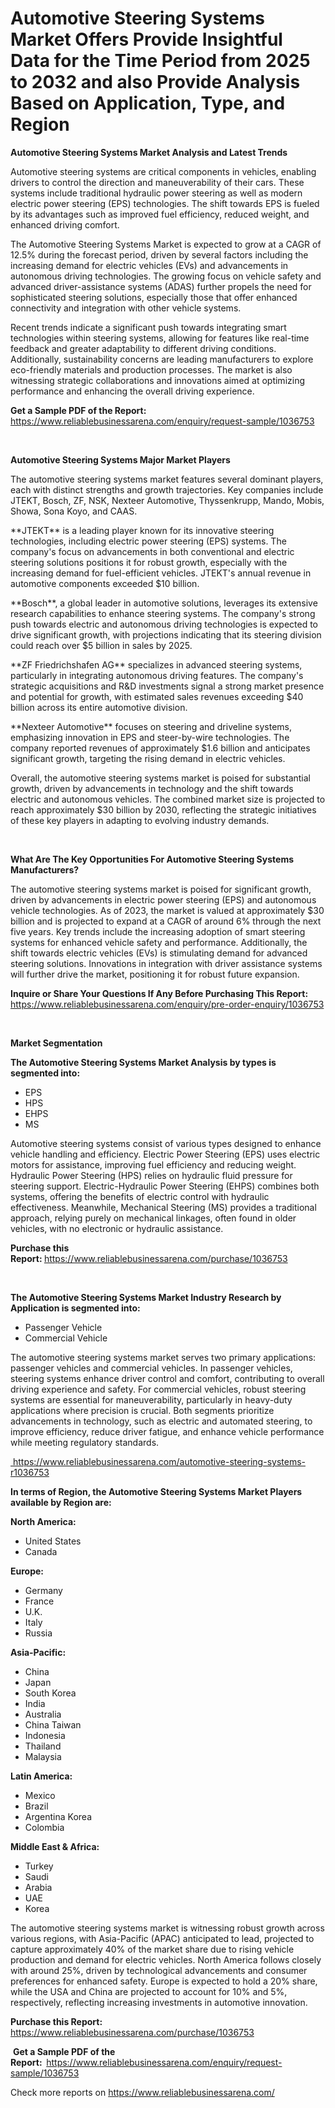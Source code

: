 <p><h1>Automotive Steering Systems Market Offers Provide Insightful Data for the Time Period from 2025 to 2032 and also Provide Analysis Based on Application, Type, and Region</h1></p><p><strong>Automotive Steering Systems Market Analysis and Latest Trends</strong></p>
<p><p>Automotive steering systems are critical components in vehicles, enabling drivers to control the direction and maneuverability of their cars. These systems include traditional hydraulic power steering as well as modern electric power steering (EPS) technologies. The shift towards EPS is fueled by its advantages such as improved fuel efficiency, reduced weight, and enhanced driving comfort.</p><p>The Automotive Steering Systems Market is expected to grow at a CAGR of 12.5% during the forecast period, driven by several factors including the increasing demand for electric vehicles (EVs) and advancements in autonomous driving technologies. The growing focus on vehicle safety and advanced driver-assistance systems (ADAS) further propels the need for sophisticated steering solutions, especially those that offer enhanced connectivity and integration with other vehicle systems.</p><p>Recent trends indicate a significant push towards integrating smart technologies within steering systems, allowing for features like real-time feedback and greater adaptability to different driving conditions. Additionally, sustainability concerns are leading manufacturers to explore eco-friendly materials and production processes. The market is also witnessing strategic collaborations and innovations aimed at optimizing performance and enhancing the overall driving experience.</p></p>
<p><strong>Get a Sample PDF of the Report:&nbsp;</strong> <a href="https://www.reliablebusinessarena.com/enquiry/request-sample/1036753?utm_campaign=2133&utm_medium=2&utm_source=Github&utm_content=ia&utm_term=30032025&utm_id=automotive-steering-systems">https://www.reliablebusinessarena.com/enquiry/request-sample/1036753</a></p>
<p>&nbsp;</p>
<p><strong>Automotive Steering Systems Major Market Players</strong></p>
<p><p>The automotive steering systems market features several dominant players, each with distinct strengths and growth trajectories. Key companies include JTEKT, Bosch, ZF, NSK, Nexteer Automotive, Thyssenkrupp, Mando, Mobis, Showa, Sona Koyo, and CAAS.</p><p>**JTEKT** is a leading player known for its innovative steering technologies, including electric power steering (EPS) systems. The company's focus on advancements in both conventional and electric steering solutions positions it for robust growth, especially with the increasing demand for fuel-efficient vehicles. JTEKT's annual revenue in automotive components exceeded $10 billion.</p><p>**Bosch**, a global leader in automotive solutions, leverages its extensive research capabilities to enhance steering systems. The company's strong push towards electric and autonomous driving technologies is expected to drive significant growth, with projections indicating that its steering division could reach over $5 billion in sales by 2025.</p><p>**ZF Friedrichshafen AG** specializes in advanced steering systems, particularly in integrating autonomous driving features. The company's strategic acquisitions and R&D investments signal a strong market presence and potential for growth, with estimated sales revenues exceeding $40 billion across its entire automotive division.</p><p>**Nexteer Automotive** focuses on steering and driveline systems, emphasizing innovation in EPS and steer-by-wire technologies. The company reported revenues of approximately $1.6 billion and anticipates significant growth, targeting the rising demand in electric vehicles.</p><p>Overall, the automotive steering systems market is poised for substantial growth, driven by advancements in technology and the shift towards electric and autonomous vehicles. The combined market size is projected to reach approximately $30 billion by 2030, reflecting the strategic initiatives of these key players in adapting to evolving industry demands.</p></p>
<p>&nbsp;</p>
<p><strong>What Are The Key Opportunities For Automotive Steering Systems Manufacturers?</strong></p>
<p><p>The automotive steering systems market is poised for significant growth, driven by advancements in electric power steering (EPS) and autonomous vehicle technologies. As of 2023, the market is valued at approximately $30 billion and is projected to expand at a CAGR of around 6% through the next five years. Key trends include the increasing adoption of smart steering systems for enhanced vehicle safety and performance. Additionally, the shift towards electric vehicles (EVs) is stimulating demand for advanced steering solutions. Innovations in integration with driver assistance systems will further drive the market, positioning it for robust future expansion.</p></p>
<p><strong>Inquire or Share Your Questions If Any Before Purchasing This Report:</strong> <a href="https://www.reliablebusinessarena.com/enquiry/pre-order-enquiry/1036753?utm_campaign=2133&utm_medium=2&utm_source=Github&utm_content=ia&utm_term=30032025&utm_id=automotive-steering-systems">https://www.reliablebusinessarena.com/enquiry/pre-order-enquiry/1036753</a></p>
<p>&nbsp;</p>
<p><strong>Market Segmentation</strong></p>
<p><strong>The Automotive Steering Systems Market Analysis by types is segmented into:</strong></p>
<p><ul><li>EPS</li><li>HPS</li><li>EHPS</li><li>MS</li></ul></p>
<p><p>Automotive steering systems consist of various types designed to enhance vehicle handling and efficiency. Electric Power Steering (EPS) uses electric motors for assistance, improving fuel efficiency and reducing weight. Hydraulic Power Steering (HPS) relies on hydraulic fluid pressure for steering support. Electric-Hydraulic Power Steering (EHPS) combines both systems, offering the benefits of electric control with hydraulic effectiveness. Meanwhile, Mechanical Steering (MS) provides a traditional approach, relying purely on mechanical linkages, often found in older vehicles, with no electronic or hydraulic assistance.</p></p>
<p><strong>Purchase this Report:&nbsp;</strong><a href="https://www.reliablebusinessarena.com/purchase/1036753?utm_campaign=2133&utm_medium=2&utm_source=Github&utm_content=ia&utm_term=30032025&utm_id=automotive-steering-systems">https://www.reliablebusinessarena.com/purchase/1036753</a></p>
<p>&nbsp;</p>
<p><strong>The Automotive Steering Systems Market Industry Research by Application is segmented into:</strong></p>
<p><ul><li>Passenger Vehicle</li><li>Commercial Vehicle</li></ul></p>
<p><p>The automotive steering systems market serves two primary applications: passenger vehicles and commercial vehicles. In passenger vehicles, steering systems enhance driver control and comfort, contributing to overall driving experience and safety. For commercial vehicles, robust steering systems are essential for maneuverability, particularly in heavy-duty applications where precision is crucial. Both segments prioritize advancements in technology, such as electric and automated steering, to improve efficiency, reduce driver fatigue, and enhance vehicle performance while meeting regulatory standards.</p></p>
<p><a href="https://www.reliablebusinessarena.com/automotive-steering-systems-r1036753?utm_campaign=2133&utm_medium=2&utm_source=Github&utm_content=ia&utm_term=30032025&utm_id=automotive-steering-systems">&nbsp;https://www.reliablebusinessarena.com/automotive-steering-systems-r1036753</a></p>
<p><strong>In terms of Region, the Automotive Steering Systems Market Players available by Region are:</strong></p>
<p>
    <p> <strong> North America: </strong>
        <ul>
            <li>United States</li>
            <li>Canada</li>
        </ul>
        </p> 
    <p> <strong> Europe: </strong>
        <ul>
            <li>Germany</li>
            <li>France</li>
            <li>U.K.</li>
            <li>Italy</li>
            <li>Russia</li>
        </ul>
        </p> 
    <p> <strong> Asia-Pacific: </strong>
        <ul>
            <li>China</li>
            <li>Japan</li>
            <li>South Korea</li>
            <li>India</li>
            <li>Australia</li>
            <li>China Taiwan</li>
            <li>Indonesia</li>
            <li>Thailand</li>
            <li>Malaysia</li>
        </ul>
        </p> 
    <p> <strong> Latin America: </strong>
        <ul>
            <li>Mexico</li>
            <li>Brazil</li>
            <li>Argentina Korea</li>
            <li>Colombia</li>
        </ul>
        </p> 
    <p> <strong> Middle East & Africa: </strong>
        <ul>
            <li>Turkey</li>
            <li>Saudi</li>
            <li>Arabia</li>
            <li>UAE</li>
            <li>Korea</li>
        </ul>
    </p>
    </p>
<p><p>The automotive steering systems market is witnessing robust growth across various regions, with Asia-Pacific (APAC) anticipated to lead, projected to capture approximately 40% of the market share due to rising vehicle production and demand for electric vehicles. North America follows closely with around 25%, driven by technological advancements and consumer preferences for enhanced safety. Europe is expected to hold a 20% share, while the USA and China are projected to account for 10% and 5%, respectively, reflecting increasing investments in automotive innovation.</p></p>
<p><strong>Purchase this Report: </strong><a href="https://www.reliablebusinessarena.com/purchase/1036753?utm_campaign=2133&utm_medium=2&utm_source=Github&utm_content=ia&utm_term=30032025&utm_id=automotive-steering-systems">https://www.reliablebusinessarena.com/purchase/1036753</a></p>
<p>&nbsp;<strong>Get a Sample PDF of the Report:&nbsp;&nbsp;</strong><a href="https://www.reliablebusinessarena.com/enquiry/request-sample/1036753?utm_campaign=2133&utm_medium=2&utm_source=Github&utm_content=ia&utm_term=30032025&utm_id=automotive-steering-systems">https://www.reliablebusinessarena.com/enquiry/request-sample/1036753</a></p>
<p><strong></strong></p>
<p>Check more reports on <a href="https://www.reliablebusinessarena.com/?utm_campaign=2133&utm_medium=2&utm_source=Github&utm_content=ia&utm_term=30032025&utm_id=automotive-steering-systems">https://www.reliablebusinessarena.com/</a></p>